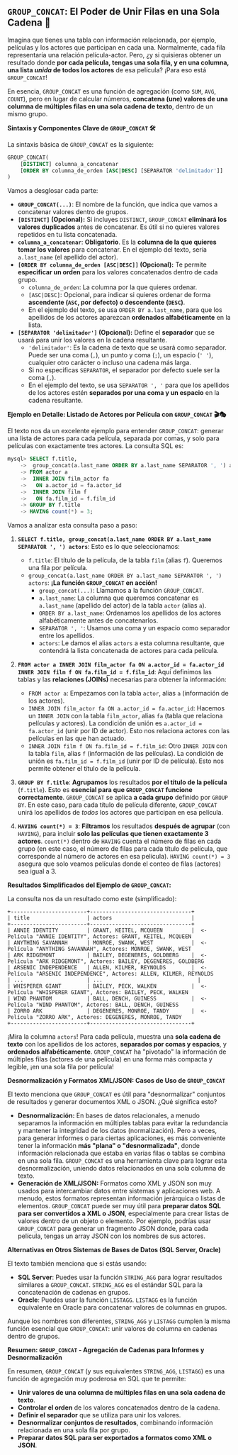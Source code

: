 
## **`GROUP_CONCAT`: El Poder de Unir Filas en una Sola Cadena 🔗**

Imagina que tienes una tabla con información relacionada, por ejemplo, películas y los actores que participan en cada una.  Normalmente, cada fila representaría una relación película-actor.  Pero, ¿y si quisieras obtener un resultado donde **por cada película, tengas una sola fila, y en una columna, una lista *unida* de todos los actores** de esa película? ¡Para eso está `GROUP_CONCAT`!

En esencia, `GROUP_CONCAT` es una función de agregación (como `SUM`, `AVG`, `COUNT`), pero en lugar de calcular números, **concatena (une) valores de una columna de múltiples filas en una sola cadena de texto**, dentro de un mismo grupo.

**Sintaxis y Componentes Clave de `GROUP_CONCAT` 🛠️**

La sintaxis básica de `GROUP_CONCAT` es la siguiente:

```sql
GROUP_CONCAT(
    [DISTINCT] columna_a_concatenar
    [ORDER BY columna_de_orden [ASC|DESC] [SEPARATOR 'delimitador']]
)
```

Vamos a desglosar cada parte:

*   **`GROUP_CONCAT(...)`**:  El nombre de la función, que indica que vamos a concatenar valores dentro de grupos.
*   **`[DISTINCT]` (Opcional):**  Si incluyes `DISTINCT`, `GROUP_CONCAT` **eliminará los valores duplicados** antes de concatenar. Es útil si no quieres valores repetidos en tu lista concatenada.
*   **`columna_a_concatenar`**: **Obligatorio**.  Es la **columna de la que quieres tomar los valores** para concatenar.  En el ejemplo del texto, sería `a.last_name` (el apellido del actor).
*   **`[ORDER BY columna_de_orden [ASC|DESC]]` (Opcional):**  Te permite **especificar un orden** para los valores concatenados dentro de cada grupo.
    *   `columna_de_orden`:  La columna por la que quieres ordenar.
    *   `[ASC|DESC]`:  Opcional, para indicar si quieres ordenar de forma **ascendente (`ASC`, por defecto) o descendente (`DESC`)**.
    *   En el ejemplo del texto, se usa `ORDER BY a.last_name`, para que los apellidos de los actores aparezcan **ordenados alfabéticamente** en la lista.
*   **`[SEPARATOR 'delimitador']` (Opcional):**  Define el **separador** que se usará para unir los valores en la cadena resultante.
    *   `'delimitador'`:  Es la cadena de texto que se usará como separador. Puede ser una coma (`,`), un punto y coma (`;`), un espacio (`' '`), cualquier otro carácter o incluso una cadena más larga.
    *   Si no especificas `SEPARATOR`, el separador por defecto suele ser la coma (`,`).
    *   En el ejemplo del texto, se usa `SEPARATOR ', '` para que los apellidos de los actores estén **separados por una coma y un espacio** en la cadena resultante.

**Ejemplo en Detalle: Listado de Actores por Película con `GROUP_CONCAT` 🎬🎭**

El texto nos da un excelente ejemplo para entender `GROUP_CONCAT`: generar una lista de actores para cada película, separada por comas, y solo para películas con exactamente tres actores. La consulta SQL es:

```sql
mysql> SELECT f.title,
    ->  group_concat(a.last_name ORDER BY a.last_name SEPARATOR ', ') actors
    -> FROM actor a
    ->  INNER JOIN film_actor fa
    ->   ON a.actor_id = fa.actor_id
    ->  INNER JOIN film f
    ->   ON fa.film_id = f.film_id
    -> GROUP BY f.title
    -> HAVING count(*) = 3;
```

Vamos a analizar esta consulta paso a paso:

1.  **`SELECT f.title, group_concat(a.last_name ORDER BY a.last_name SEPARATOR ', ') actors`**:  Esto es lo que seleccionamos:
    *   `f.title`: El título de la película, de la tabla `film` (alias `f`). Queremos una fila por película.
    *   `group_concat(a.last_name ORDER BY a.last_name SEPARATOR ', ') actors`: **¡La función `GROUP_CONCAT` en acción!**
        *   `group_concat(...)`:  Llamamos a la función `GROUP_CONCAT`.
        *   `a.last_name`:  La columna que queremos concatenar es `a.last_name` (apellido del actor) de la tabla `actor` (alias `a`).
        *   `ORDER BY a.last_name`:  Ordenamos los apellidos de los actores alfabéticamente antes de concatenarlos.
        *   `SEPARATOR ', '`:  Usamos una coma y un espacio como separador entre los apellidos.
        *   `actors`:  Le damos el alias `actors` a esta columna resultante, que contendrá la lista concatenada de actores para cada película.

2.  **`FROM actor a INNER JOIN film_actor fa ON a.actor_id = fa.actor_id INNER JOIN film f ON fa.film_id = f.film_id`**:  Aquí definimos las tablas y las **relaciones (JOINs)** necesarias para obtener la información:
    *   `FROM actor a`: Empezamos con la tabla `actor`, alias `a` (información de los actores).
    *   `INNER JOIN film_actor fa ON a.actor_id = fa.actor_id`:  Hacemos un `INNER JOIN` con la tabla `film_actor`, alias `fa` (tabla que relaciona películas y actores).  La condición de unión es `a.actor_id = fa.actor_id` (unir por ID de actor). Esto nos relaciona actores con las películas en las que han actuado.
    *   `INNER JOIN film f ON fa.film_id = f.film_id`:  Otro `INNER JOIN` con la tabla `film`, alias `f` (información de las películas). La condición de unión es `fa.film_id = f.film_id` (unir por ID de película).  Esto nos permite obtener el título de la película.

3.  **`GROUP BY f.title`**:  **Agrupamos** los resultados **por el título de la película** (`f.title`).  Esto es **esencial para que `GROUP_CONCAT` funcione correctamente**.  `GROUP_CONCAT` se aplica **a cada grupo** definido por `GROUP BY`. En este caso, para cada título de película diferente, `GROUP_CONCAT` unirá los apellidos de *todos* los actores que participan en esa película.

4.  **`HAVING count(*) = 3`**:  **Filtramos** los resultados **después de agrupar** (con `HAVING`), para incluir **solo las películas que tienen exactamente 3 actores**.  `count(*)` dentro de `HAVING` cuenta el número de filas en cada grupo (en este caso, el número de filas para cada título de película, que corresponde al número de actores en esa película).  `HAVING count(*) = 3` asegura que solo veamos películas donde el conteo de filas (actores) sea igual a 3.

**Resultados Simplificados del Ejemplo de `GROUP_CONCAT`:**

La consulta nos da un resultado como este (simplificado):

```plaintext
+------------------------+--------------------------------+
| title                  | actors                         |
+------------------------+--------------------------------+
| ANNIE IDENTITY         | GRANT, KEITEL, MCQUEEN         |  <- Película "ANNIE IDENTITY", Actores: GRANT, KEITEL, MCQUEEN
| ANYTHING SAVANNAH      | MONROE, SWANK, WEST            |  <- Película "ANYTHING SAVANNAH", Actores: MONROE, SWANK, WEST
| ARK RIDGEMONT          | BAILEY, DEGENERES, GOLDBERG    |  <- Película "ARK RIDGEMONT", Actores: BAILEY, DEGENERES, GOLDBERG
| ARSENIC INDEPENDENCE   | ALLEN, KILMER, REYNOLDS        |  <- Película "ARSENIC INDEPENDENCE", Actores: ALLEN, KILMER, REYNOLDS
| ...                    | ...                              |
| WHISPERER GIANT        | BAILEY, PECK, WALKEN           |  <- Película "WHISPERER GIANT", Actores: BAILEY, PECK, WALKEN
| WIND PHANTOM           | BALL, DENCH, GUINESS           |  <- Película "WIND PHANTOM", Actores: BALL, DENCH, GUINESS
| ZORRO ARK              | DEGENERES, MONROE, TANDY       |  <- Película "ZORRO ARK", Actores: DEGENERES, MONROE, TANDY
+------------------------+--------------------------------+
```

¡Mira la columna `actors`! Para cada película, muestra una **sola cadena de texto** con los apellidos de los actores, **separados por comas y espacios**, y **ordenados alfabéticamente**.  `GROUP_CONCAT` ha "pivotado" la información de múltiples filas (actores de una película) en una forma más compacta y legible, ¡en una sola fila por película!

**Desnormalización y Formatos XML/JSON: Casos de Uso de `GROUP_CONCAT`**

El texto menciona que `GROUP_CONCAT` es útil para "desnormalizar" conjuntos de resultados y generar documentos XML o JSON.  ¿Qué significa esto?

*   **Desnormalización:** En bases de datos relacionales, a menudo separamos la información en múltiples tablas para evitar la redundancia y mantener la integridad de los datos (normalización). Pero a veces, para generar informes o para ciertas aplicaciones, es más conveniente tener la información **más "plana" o "desnormalizada"**, donde información relacionada que estaba en varias filas o tablas se combina en una sola fila.  `GROUP_CONCAT` es una herramienta clave para lograr esta desnormalización, uniendo datos relacionados en una sola columna de texto.
*   **Generación de XML/JSON:**  Formatos como XML y JSON son muy usados para intercambiar datos entre sistemas y aplicaciones web.  A menudo, estos formatos representan información jerárquica o listas de elementos.  `GROUP_CONCAT` puede ser muy útil para **preparar datos SQL para ser convertidos a XML o JSON**, especialmente para crear listas de valores dentro de un objeto o elemento. Por ejemplo, podrías usar `GROUP_CONCAT` para generar un fragmento JSON donde, para cada película, tengas un array JSON con los nombres de sus actores.

**Alternativas en Otros Sistemas de Bases de Datos (SQL Server, Oracle)**

El texto también menciona que si estás usando:

*   **SQL Server**:  Puedes usar la función `STRING_AGG` para lograr resultados similares a `GROUP_CONCAT`.  `STRING_AGG` es el estándar SQL para la concatenación de cadenas en grupos.
*   **Oracle**:  Puedes usar la función `LISTAGG`.  `LISTAGG` es la función equivalente en Oracle para concatenar valores de columnas en grupos.

Aunque los nombres son diferentes, `STRING_AGG` y `LISTAGG` cumplen la misma función esencial que `GROUP_CONCAT`: unir valores de columna en cadenas dentro de grupos.

**Resumen: `GROUP_CONCAT` - Agregación de Cadenas para Informes y Desnormalización**

En resumen, `GROUP_CONCAT` (y sus equivalentes `STRING_AGG`, `LISTAGG`) es una función de agregación muy poderosa en SQL que te permite:

*   **Unir valores de una columna de múltiples filas en una sola cadena de texto**.
*   **Controlar el orden** de los valores concatenados dentro de la cadena.
*   **Definir el separador** que se utiliza para unir los valores.
*   **Desnormalizar conjuntos de resultados**, combinando información relacionada en una sola fila por grupo.
*   **Preparar datos SQL para ser exportados a formatos como XML o JSON**.

